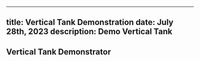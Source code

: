 -----
title: Vertical Tank Demonstration
date: July 28th, 2023
description: Demo Vertical Tank
-----

## Vertical Tank Demonstrator

<vertical-tank-demo/>